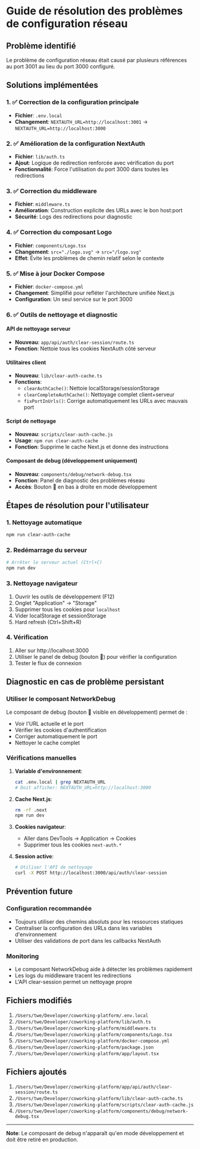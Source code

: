 # Guide de résolution des problèmes de configuration réseau

## Problème identifié

Le problème de configuration réseau était causé par plusieurs références au port 3001 au lieu du port 3000 configuré.

## Solutions implémentées

### 1. ✅ Correction de la configuration principale

- **Fichier**: `.env.local`
- **Changement**: `NEXTAUTH_URL=http://localhost:3001` → `NEXTAUTH_URL=http://localhost:3000`

### 2. ✅ Amélioration de la configuration NextAuth

- **Fichier**: `lib/auth.ts`
- **Ajout**: Logique de redirection renforcée avec vérification du port
- **Fonctionnalité**: Force l'utilisation du port 3000 dans toutes les redirections

### 3. ✅ Correction du middleware

- **Fichier**: `middleware.ts`
- **Amélioration**: Construction explicite des URLs avec le bon host:port
- **Sécurité**: Logs des redirections pour diagnostic

### 4. ✅ Correction du composant Logo

- **Fichier**: `components/Logo.tsx`
- **Changement**: `src="./logo.svg"` → `src="/logo.svg"`
- **Effet**: Évite les problèmes de chemin relatif selon le contexte

### 5. ✅ Mise à jour Docker Compose

- **Fichier**: `docker-compose.yml`
- **Changement**: Simplifié pour refléter l'architecture unifiée Next.js
- **Configuration**: Un seul service sur le port 3000

### 6. ✅ Outils de nettoyage et diagnostic

#### API de nettoyage serveur

- **Nouveau**: `app/api/auth/clear-session/route.ts`
- **Fonction**: Nettoie tous les cookies NextAuth côté serveur

#### Utilitaires client

- **Nouveau**: `lib/clear-auth-cache.ts`
- **Fonctions**:
  - `clearAuthCache()`: Nettoie localStorage/sessionStorage
  - `clearCompleteAuthCache()`: Nettoyage complet client+serveur
  - `fixPortInUrls()`: Corrige automatiquement les URLs avec mauvais port

#### Script de nettoyage

- **Nouveau**: `scripts/clear-auth-cache.js`
- **Usage**: `npm run clear-auth-cache`
- **Fonction**: Supprime le cache Next.js et donne des instructions

#### Composant de debug (développement uniquement)

- **Nouveau**: `components/debug/network-debug.tsx`
- **Fonction**: Panel de diagnostic des problèmes réseau
- **Accès**: Bouton 🔧 en bas à droite en mode développement

## Étapes de résolution pour l'utilisateur

### 1. Nettoyage automatique

```bash
npm run clear-auth-cache
```

### 2. Redémarrage du serveur

```bash
# Arrêter le serveur actuel (Ctrl+C)
npm run dev
```

### 3. Nettoyage navigateur

1. Ouvrir les outils de développement (F12)
2. Onglet "Application" → "Storage"
3. Supprimer tous les cookies pour `localhost`
4. Vider localStorage et sessionStorage
5. Hard refresh (Ctrl+Shift+R)

### 4. Vérification

1. Aller sur http://localhost:3000
2. Utiliser le panel de debug (bouton 🔧) pour vérifier la configuration
3. Tester le flux de connexion

## Diagnostic en cas de problème persistant

### Utiliser le composant NetworkDebug

Le composant de debug (bouton 🔧 visible en développement) permet de :

- Voir l'URL actuelle et le port
- Vérifier les cookies d'authentification
- Corriger automatiquement le port
- Nettoyer le cache complet

### Vérifications manuelles

1. **Variable d'environnement**:

   ```bash
   cat .env.local | grep NEXTAUTH_URL
   # Doit afficher: NEXTAUTH_URL=http://localhost:3000
   ```

2. **Cache Next.js**:

   ```bash
   rm -rf .next
   npm run dev
   ```

3. **Cookies navigateur**:
   - Aller dans DevTools → Application → Cookies
   - Supprimer tous les cookies `next-auth.*`

4. **Session active**:
   ```bash
   # Utiliser l'API de nettoyage
   curl -X POST http://localhost:3000/api/auth/clear-session
   ```

## Prévention future

### Configuration recommandée

- Toujours utiliser des chemins absoluts pour les ressources statiques
- Centraliser la configuration des URLs dans les variables d'environnement
- Utiliser des validations de port dans les callbacks NextAuth

### Monitoring

- Le composant NetworkDebug aide à détecter les problèmes rapidement
- Les logs du middleware tracent les redirections
- L'API clear-session permet un nettoyage propre

## Fichiers modifiés

1. `/Users/twe/Developer/coworking-platform/.env.local`
2. `/Users/twe/Developer/coworking-platform/lib/auth.ts`
3. `/Users/twe/Developer/coworking-platform/middleware.ts`
4. `/Users/twe/Developer/coworking-platform/components/Logo.tsx`
5. `/Users/twe/Developer/coworking-platform/docker-compose.yml`
6. `/Users/twe/Developer/coworking-platform/package.json`
7. `/Users/twe/Developer/coworking-platform/app/layout.tsx`

## Fichiers ajoutés

1. `/Users/twe/Developer/coworking-platform/app/api/auth/clear-session/route.ts`
2. `/Users/twe/Developer/coworking-platform/lib/clear-auth-cache.ts`
3. `/Users/twe/Developer/coworking-platform/scripts/clear-auth-cache.js`
4. `/Users/twe/Developer/coworking-platform/components/debug/network-debug.tsx`

---

**Note**: Le composant de debug n'apparaît qu'en mode développement et doit être retiré en production.
